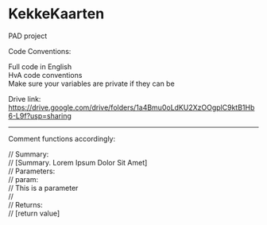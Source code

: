 # KekkeKaarten
PAD project


Code Conventions:

Full code in English<br />
HvA code conventions<br />
Make sure your variables are private if they can be<br />

Drive link: https://drive.google.com/drive/folders/1a4Bmu0oLdKU2XzOOgplC9ktB1Hb6-L9f?usp=sharing

<hr />

Comment functions accordingly:
<p>
// Summary:<br />
// [Summary. Lorem Ipsum Dolor Sit Amet]<br />
// Parameters:<br />
// param:<br />
// This is a parameter<br />
//<br />
// Returns:<br />
// [return value]<br />
</p>

